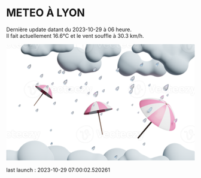 # METEO À LYON

Dernière update datant du 2023-10-29 à 06 heure.  
Il fait actuellement 16.6°C et le vent souffle à 30.3 km/h.      

![](./.github/rain.png)

last launch : 2023-10-29 07:00:02.520261
